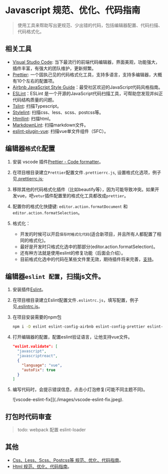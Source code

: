 # Javascript 规范、优化、代码指南

> 使用工具来帮助写出更规范、少出错的代码，包括编辑器配置、代码扫描、代码格式化。

## 相关工具

- [Visual Studio Code](https://code.visualstudio.com/): 当下最流行的前端代码编辑器，界面美观，功能强大，插件丰富，有强大的团队维护，更新频繁。
- [Prettier](https://prettier.io/): 一个固执己见的代码格式化工具，支持多语言，支持多编辑器，大概有10个左右的配置项。
- [Airbnb JavaScript Style Guide](https://github.com/airbnb/javascript)：最受社区欢迎的JavaScript代码风格指南。
- [ESLint](https://eslint.org/)：ESLint 是一个开源的JavaScript代码扫描工具，可帮助您发现并纠正代码结构质量的问题。
- [Tslint](https://github.com/palantir/tslint): 扫描Typescript。
- [Stylelint](https://github.com/stylelint/stylelint): 扫描css、less、scss、postcss等。
- [Htmllint](https://github.com/htmllint/htmllint): 扫描html。
- [MarkdownLint](https://github.com/markdownlint/markdownlint): 扫描markdown文件。
- [eslint-plugin-vue](https://github.com/vuejs/eslint-plugin-vue): 扫描vue单文件组件（SFC）。

## 编辑器`格式化`配置

1. 安装 vscode 插件[Prettier - Code formatter](https://marketplace.visualstudio.com/items?itemName=esbenp.prettier-vscode)。

2. 在项目根目录建立`Prettier`配置文件`.prettierrc.js`, 设置格式化选项，例子见[.prettierrc.js](../.prettierrc.js);

3. 移除其他的代码格式化插件（比如beautify等），因为可能导致冲突。如果开发vue，吧`vetur`插件配置里的格式化工具都改成`prettier`。

4. 配置你的格式化快捷键: `editor.action.formatDocument` 和 `editor.action.formatSelection`。

5. 格式化：

    - 开发的时候可以开启`保存时格式化代码`(适合新项目，并且所有人都配置了相同的格式化)。
    - 最好是开发时只格式化选中的那部分(editor.action.formatSelection)。
    - 还有种方法就是使用eslint的修复功能（后面会介绍）。
    - 目前格式化选中的代码在某些文件里无效，期待插件将来完善，[支持](https://github.com/prettier/prettier-vscode/blob/v1.6.1/src/utils.ts#L42-L51)。

## 编辑器`eslint 配置`，扫描js文件。

1. 安装插件[Eslint](https://marketplace.visualstudio.com/items?itemName=dbaeumer.vscode-eslint)。

2. 在项目根目录建立Eslint配置文件`.eslintrc.js`，填写配置，例子见[.eslintrc.js](../.eslintrc.js)。

3. 在项目安装需要的npm包

    ```sh
    npm i -D eslint eslint-config-airbnb eslint-config-prettier eslint-plugin-import eslint-plugin-jsx-a11y eslint-plugin-prettier eslint-plugin-react eslint-plugin-vue prettier 
    ```
4. 打开编辑器的配置，配置eslint验证语言，让他支持vue文件。

    ```json
    "eslint.validate": [
      "javascript",
      "javascriptreact",
      {
        "language": "vue",
        "autoFix": true
      }
    ]
    ```
5. 编写代码时，会提示错误信息，点击小灯泡修复(可能不同主题不同)。

    ![vscode-eslint-fix]](./images/vscode-eslint-fix.jpeg).

## 打包时代码审查

> todo: webpack 配置 eslint-loader

## 其他

- [Css、Less、Scss、Postcss等 规范、优化、代码指南](./code-style.md)。
- [Html 规范、优化、代码指南](./code-html.md)。